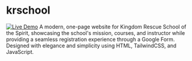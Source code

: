 # krschool

[![Live Demo](https://img.shields.io/badge/Live-Demo-green?style=for-the-badge)](https://krschoolofthespirit.netlify.app/)
A modern, one-page website for Kingdom Rescue School of the Spirit, showcasing the school's mission, courses, and instructor while providing a seamless registration experience through a Google Form. Designed with elegance and simplicity using HTML, TailwindCSS, and JavaScript.

